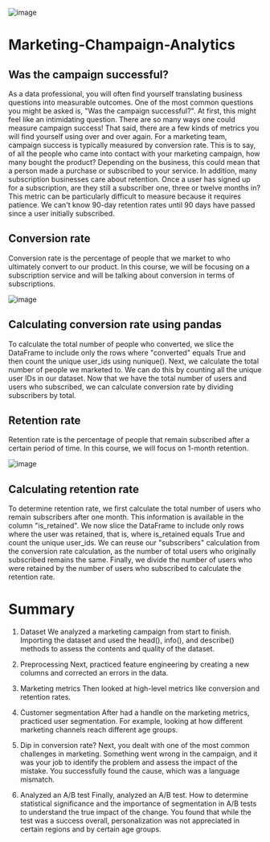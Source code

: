 ![image](https://github.com/mgamzec/Marketing-Champaign-Analytics/assets/62151645/ea76a014-e13b-40ec-a4f0-de67ce5349f1)
# Marketing-Champaign-Analytics

## Was the campaign successful?
As a data professional, you will often find yourself translating business questions into measurable outcomes. One of the most common questions you might be asked is, "Was the campaign successful?". At first, this might feel like an intimidating question. There are so many ways one could measure campaign success! That said, there are a few kinds of metrics you will find yourself using over and over again. For a marketing team, campaign success is typically measured by conversion rate. This is to say, of all the people who came into contact with your marketing campaign, how many bought the product? Depending on the business, this could mean that a person made a purchase or subscribed to your service. In addition, many subscription businesses care about retention. Once a user has signed up for a subscription, are they still a subscriber one, three or twelve months in? This metric can be particularly difficult to measure because it requires patience. We can't know 90-day retention rates until 90 days have passed since a user initially subscribed.

## Conversion rate
Conversion rate is the percentage of people that we market to who ultimately convert to our product. In this course, we will be focusing on a subscription service and will be talking about conversion in terms of subscriptions.

![image](https://github.com/mgamzec/Marketing-Champaign-Analytics/assets/62151645/bc6b430e-eeac-4df2-bee8-cefe2f8c6fd9)


## Calculating conversion rate using pandas
To calculate the total number of people who converted, we slice the DataFrame to include only the rows where "converted" equals True and then count the unique user_ids using nunique(). Next, we calculate the total number of people we marketed to. We can do this by counting all the unique user IDs in our dataset. Now that we have the total number of users and users who subscribed, we can calculate conversion rate by dividing subscribers by total.

## Retention rate
Retention rate is the percentage of people that remain subscribed after a certain period of time. In this course, we will focus on 1-month retention.

![image](https://github.com/mgamzec/Marketing-Champaign-Analytics/assets/62151645/2e5668f3-1c97-4a39-85af-77508bc0bd09)


## Calculating retention rate
To determine retention rate, we first calculate the total number of users who remain subscribers after one month. This information is available in the column "is_retained". We now slice the DataFrame to include only rows where the user was retained, that is, where is_retained equals True and count the unique user_ids. We can reuse our "subscribers" calculation from the conversion rate calculation, as the number of total users who originally subscribed remains the same. Finally, we divide the number of users who were retained by the number of users who subscribed to calculate the retention rate.

# Summary
1. Dataset
We analyzed a marketing campaign from start to finish. Importing the dataset and used the head(), info(), and describe() methods to assess the contents and quality of the dataset.

2. Preprocessing
Next, practiced feature engineering by creating a new columns and corrected an errors in the data.

3. Marketing metrics
Then looked at high-level metrics like conversion and retention rates.

4. Customer segmentation
After had a handle on the marketing metrics, practiced user segmentation. For example, looking at how different marketing channels reach different age groups.

5. Dip in conversion rate?
Next, you dealt with one of the most common challenges in marketing. Something went wrong in the campaign, and it was your job to identify the problem and assess the impact of the mistake. You successfully found the cause, which was a language mismatch.

6. Analyzed an A/B test
Finally, analyzed an A/B test. How to determine statistical significance and the importance of segmentation in A/B tests to understand the true impact of the change. You found that while the test was a success overall, personalization was not appreciated in certain regions and by certain age groups.
